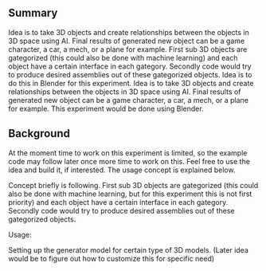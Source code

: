 ## Summary

Idea is to take 3D objects and create relationships between the objects in 3D space using AI. Final results of generated new object can be a game character, a car, a
mech, or a plane for example. First sub 3D objects are gategorized (this could also be done with machine learning) and each object have a certain interface in each gategory. 
Secondly code would try to produce desired assemblies out of these gategorized objects. Idea is to do this in Blender for this experiment. 
Idea is to take 3D objects and create relationships between the objects in 3D space using AI. Final results of generated new object can be a game character, a car, a mech, or a plane for example. This experiment would be done using Blender.


## Background

At the moment time to work on this experiment is limited, so the example code may follow later once more time to work on this. 
Feel free to use the idea and build it, if interested. The usage concept is explained below.

Concept briefly is following. First sub 3D objects are gategorized (this could also be done with machine learning, but for this experiment this is not first priority)
and each object have a certain interface in each gategory. Secondly code would try to produce desired assemblies out of these gategorized objects.

Usage:

Setting up the generator model for certain type of 3D models. (Later idea would be to figure out how to customize this for specific need)
